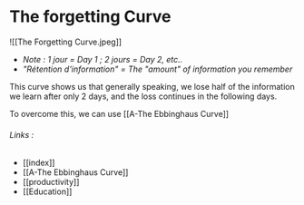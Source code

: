 # The forgetting Curve
![[The Forgetting Curve.jpeg]]
- *Note : 1 jour = Day 1 ; 2 jours = Day 2, etc..*
- *"Rétention d'information" = The "amount" of information you remember*

This curve shows us that generally speaking, we lose half of the information we learn after only 2 days, and the loss continues in the following days.

To overcome this, we can use [[A-The Ebbinghaus Curve]]

###### Links :
- [[index]]
- [[A-The Ebbinghaus Curve]]
- [[productivity]]
- [[Education]]